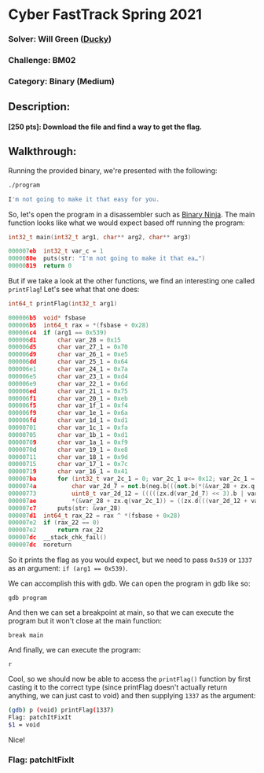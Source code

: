 # Cyber FastTrack Spring 2021

### Solver: Will Green ([Ducky](https://github.com/wlg0005))
### Challenge: BM02
### Category: Binary (Medium)

## Description:
#### [250 pts]: Download the file and find a way to get the flag.

## Walkthrough:

Running the provided binary, we're presented with the following:

```bash
./program

I'm not going to make it that easy for you.
```

So, let's open the program in a disassembler such as [Binary Ninja](https://binary.ninja/). The main function looks like what we would expect based off running the program:

```cpp
int32_t main(int32_t arg1, char** arg2, char** arg3)

000007eb  int32_t var_c = 1
0000080e  puts(str: "I'm not going to make it that ea…")
00000819  return 0
```

But if we take a look at the other functions, we find an interesting one called `printFlag`! Let's see what that one does:

```cpp
int64_t printFlag(int32_t arg1)

000006b5  void* fsbase
000006b5  int64_t rax = *(fsbase + 0x28)
000006c4  if (arg1 == 0x539)
000006d1      char var_28 = 0x15
000006d5      char var_27_1 = 0x70
000006d9      char var_26_1 = 0xe5
000006dd      char var_25_1 = 0x64
000006e1      char var_24_1 = 0x7a
000006e5      char var_23_1 = 0xd4
000006e9      char var_22_1 = 0x6d
000006ed      char var_21_1 = 0x75
000006f1      char var_20_1 = 0xeb
000006f5      char var_1f_1 = 0xf4
000006f9      char var_1e_1 = 0x6a
000006fd      char var_1d_1 = 0xd1
00000701      char var_1c_1 = 0xfa
00000705      char var_1b_1 = 0xd1
00000709      char var_1a_1 = 0xf9
0000070d      char var_19_1 = 0xe8
00000711      char var_18_1 = 0x9d
00000715      char var_17_1 = 0x7c
00000719      char var_16_1 = 0x41
000007ba      for (int32_t var_2c_1 = 0; var_2c_1 u<= 0x12; var_2c_1 = var_2c_1 + 1)
0000074a          char var_2d_7 = not.b(neg.b(((not.b(*(&var_28 + zx.q(var_2c_1))) + var_2c_1.b) ^ 0x48) - var_2c_1.b))
00000773          uint8_t var_2d_12 = (((((zx.d(var_2d_7) << 3).b | var_2d_7 u>> 5) - var_2c_1.b) ^ 0x5d) - 0x23) ^ var_2c_1.b
000007ae          *(&var_28 + zx.q(var_2c_1)) = ((zx.d(((var_2d_12 + var_2d_12) | var_2d_12 u>> 7) - 0x41) << 5).b | (((var_2d_12 + var_2d_12) | var_2d_12 u>> 7) - 0x41) u>> 3) ^ 0x65
000007c7      puts(str: &var_28)
000007d1  int64_t rax_22 = rax ^ *(fsbase + 0x28)
000007e2  if (rax_22 == 0)
000007e2      return rax_22
000007dc  __stack_chk_fail()
000007dc  noreturn
```

So it prints the flag as you would expect, but we need to pass `0x539` or `1337` as an argument: `if (arg1 == 0x539)`.

We can accomplish this with gdb. We can open the program in gdb like so:

`gdb program`

And then we can set a breakpoint at main, so that we can execute the program but it won't close at the main function:

`break main`

And finally, we can execute the program:

`r`

Cool, so we should now be able to access the `printFlag()` function by first casting it to the correct type (since printFlag doesn't actually return anything, we can just cast to void) and then supplying `1337` as the argument:

```bash
(gdb) p (void) printFlag(1337)
Flag: patchItFixIt
$1 = void
```

Nice!

### Flag: patchItFixIt